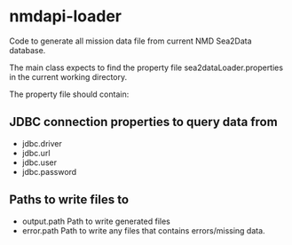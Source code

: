 # nmdapi-loader

Code to generate all mission data file from current NMD Sea2Data database.

The main class expects to find the property file sea2dataLoader.properties in the current working directory.

The property file should contain:

## JDBC connection properties to query data from
* jdbc.driver
* jdbc.url
* jdbc.user
* jdbc.password

## Paths to write files to
* output.path
 Path to write generated files 
* error.path
 Path to write any files that contains errors/missing data.